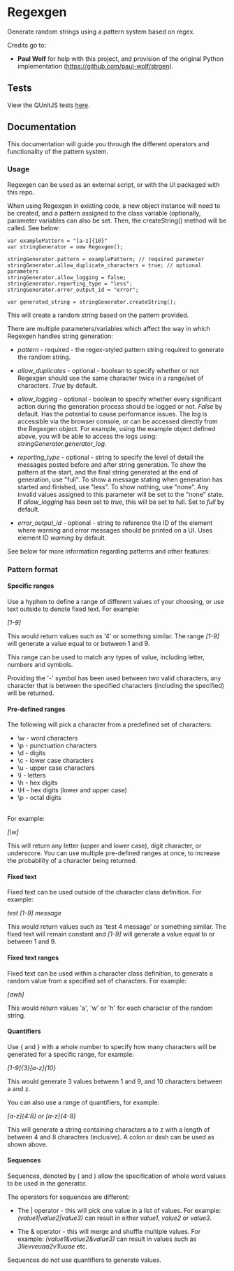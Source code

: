 # Regexgen

Generate random strings using a pattern system based on regex.

Credits go to:
- **Paul Wolf** for help with this project, and provision of the original Python implementation (https://github.com/paul-wolf/strgen).

## Tests

View the QUnitJS tests [here](https://arh23.github.io/regexgen/tests/tests.html).

## Documentation

This documentation will guide you through the different operators and functionality of the pattern system.

### Usage

Regexgen can be used as an external script, or with the UI packaged with this repo.

When using Regexgen in existing code, a new object instance will need to be created, and a pattern assigned to the class variable (optionally, parameter variables can also be set. Then, the createString() method will be called. See below:

~~~~
var examplePattern = "[a-z]{10}"
var stringGenerator = new Regexgen();

stringGenerator.pattern = examplePattern; // required parameter
stringGenerator.allow_duplicate_characters = true; // optional parameters
stringGenerator.allow_logging = false;
stringGenerator.reporting_type = "less";
stringGenerator.error_output_id = "error";

var generated_string = stringGenerator.createString();
~~~~

This will create a random string based on the pattern provided. 

There are multiple parameters/variables which affect the way in which Regexgen handles string generation:

- *pattern* - required - the regex-styled pattern string required to generate the random string.

- *allow_duplicates* - optional - boolean to specify whether or not Regexgen should use the same character twice in a range/set of characters. *True* by default.

- *allow_logging* - optional - boolean to specify whether every significant action during the generation process should be logged or not. *False* by default. Has the potential to cause performance issues. The log is accessible via the browser console, or can be accessed directly from the Regexgen object. For example, using the example object defined above, you will be able to access the logs using: *stringGenerator.generator_log*.

- *reporting_type* -  optional - string to specify the level of detail the messages posted before and after string generation. To show the pattern at the start, and the final string generated at the end of generation, use "full". To show a message stating when generation has started and finished, use "less". To show nothing, use "none". Any invalid values assigned to this parameter will be set to the "none" state. If *allow_logging* has been set to *true*, this will be set to full. Set to *full* by default.

- *error_output_id* - optional - string to reference the ID of the element where warning and error messages should be printed on a UI. Uses element ID *warning* by default.


See below for more information regarding patterns and other features:

### Pattern format

#### Specific ranges

Use a hyphen to define a range of different values of your choosing, or use text outside to denote fixed text. For example:

*[1-9]*

This would return values such as '4' or something similar. The range *[1-9]* will generate a value equal to or between 1 and 9.

This range can be used to match any types of value, including letter, numbers and symbols. 

Providing the '-' symbol has been used between two valid characters, any character that is between the specified characters (including the specified) will be returned.

#### Pre-defined ranges

The following will pick a character from a predefined set of characters:

- \w - word characters</li>
- \p - punctuation characters</li>
- \d - digits</li>
- \c - lower case characters</li>
- \u - upper case characters</li>
- \l - letters</li>
- \h - hex digits</li>
- \H - hex digits (lower and upper case)</li>
- \p - octal digits</li><br>

For example:

*[\w]*

This will return any letter (upper and lower case), digit character, or underscore. You can use multiple pre-defined ranges at once, to increase the probability of a character being returned.

#### Fixed text

Fixed text can be used outside of the character class definition. For example:

*test [1-9] message*

This would return values such as 'test 4 message' or something similar. The fixed text will remain constant and *[1-9]* will generate a value equal to or between 1 and 9.

#### Fixed text ranges

Fixed text can be used within a character class definition, to generate a random value from a specified set of characters. For example:

*[awh]*

This would return values 'a', 'w' or 'h' for each character of the random string.

#### Quantifiers

Use { and } with a whole number to specify how many characters will be generated for a specific range, for example:

*[1-9]{3}[a-z]{10}*

This would generate 3 values between 1 and 9, and 10 characters between a and z.

You can also use a range of quantifiers, for example:

*[a-z]{4:8} or [a-z]{4-8}*

This will generate a string containing characters a to z with a length of between 4 and 8 characters (inclusive). A colon or dash can be used as shown above. 

#### Sequences

Sequences, denoted by ( and ) allow the specification of whole word values to be used in the generator.

The operators for sequences are different:

- The | operator - this will pick one value in a list of values.
  For example: *(value1|value2|value3)* can result in either *value1*, *value2* or *value3*.

- The & operator - this will merge and shuffle multiple values.
  For example: *(value1&value2&value3)* can result in values such as *3llevveuaa2v1luuae* etc.

Sequences do not use quantifiers to generate values.
